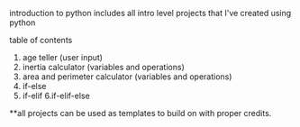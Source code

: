 introduction to python 
includes all intro level projects that I've created using python 

table of contents 
1. age teller (user input)
2. inertia calculator (variables and operations) 
3. area and perimeter calculator (variables and operations) 
4. if-else 
5. if-elif
6.if-elif-else

**all projects can be used as templates to build on with proper credits.
